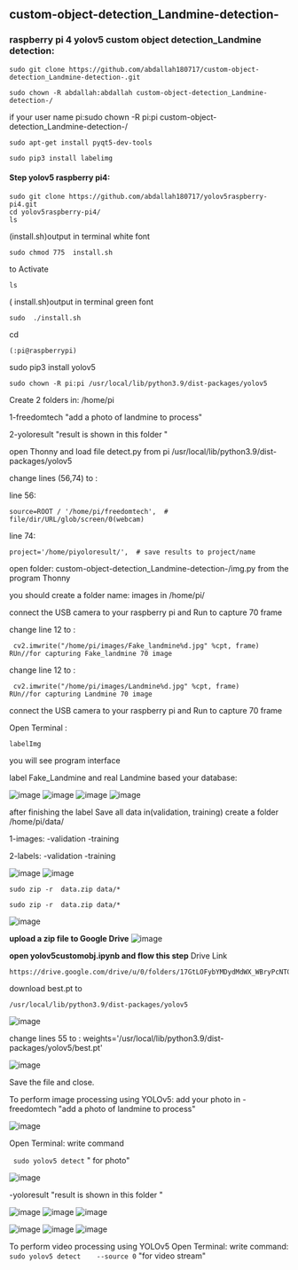 ## custom-object-detection_Landmine-detection-
### raspberry pi 4 yolov5 custom object detection_Landmine detection: 

```
sudo git clone https://github.com/abdallah180717/custom-object-detection_Landmine-detection-.git

sudo chown -R abdallah:abdallah custom-object-detection_Landmine-detection-/ 
```
if your user name pi:sudo chown -R pi:pi custom-object-detection_Landmine-detection-/

```
sudo apt-get install pyqt5-dev-tools

sudo pip3 install labelimg
```
#### Step  yolov5 raspberry pi4:  

```
sudo git clone https://github.com/abdallah180717/yolov5raspberry-pi4.git
cd yolov5raspberry-pi4/
ls   
```
(install.sh)output in terminal white font

```
sudo chmod 775  install.sh
```
to Activate

```
ls
```
( install.sh)output in terminal green font
```
sudo  ./install.sh
```
cd
```  
(:pi@raspberrypi)
```
sudo pip3 install yolov5
```
sudo chown -R pi:pi /usr/local/lib/python3.9/dist-packages/yolov5
```
Create 2 folders in: /home/pi

1-freedomtech   "add a photo of landmine to process"

2-yoloresult     "result is  shown in this folder "

open Thonny and load file detect.py from 
pi /usr/local/lib/python3.9/dist-packages/yolov5

change lines (56,74)  to :

line 56:
```
source=ROOT / '/home/pi/freedomtech',  # file/dir/URL/glob/screen/0(webcam)
```
line 74:

```
project='/home/piyoloresult/',  # save results to project/name
```



open folder: custom-object-detection_Landmine-detection-/img.py from the program  Thonny

you should create a folder name:  images in /home/pi/


connect the USB camera  to your raspberry pi and Run to capture 70 frame 


change line 12 to :
```
 cv2.imwrite("/home/pi/images/Fake_landmine%d.jpg" %cpt, frame) 
RUn//for capturing Fake_landmine 70 image
```
change line 12 to :
```
 cv2.imwrite("/home/pi/images/Landmine%d.jpg" %cpt, frame)
RUn//for capturing Landmine 70 image
```

connect the USB camera  to your raspberry pi and Run to capture 70 frame 

Open Terminal :
```
labelImg  
```
you will see program interface

label Fake_Landmine and real Landmine based your database:


![image](https://github.com/abdallah180717/custom-object-detection_Landmine-detection-/assets/90546119/e6f2ae9b-bb05-45ad-a9c3-bc69a87cb355)
![image](https://github.com/abdallah180717/custom-object-detection_Landmine-detection-/assets/90546119/11cc2a04-984f-4bbf-8c8a-f0c4a59cd926)
![image](https://github.com/abdallah180717/custom-object-detection_Landmine-detection-/assets/90546119/760b62eb-59be-4634-9379-bab7e84daac4)
![image](https://github.com/abdallah180717/custom-object-detection_Landmine-detection-/assets/90546119/0c80742c-03ee-4454-bf8c-6808acd086a5)

after finishing  the label Save all data in(validation,
training)   create a folder  /home/pi/data/

1-images:
-validation
-training

2-labels:
-validation
-training

![image](https://github.com/abdallah180717/custom-object-detection_Landmine-detection-/assets/90546119/489b41cf-ff43-4100-b4bd-ae7ec0de2f40)
![image](https://github.com/abdallah180717/custom-object-detection_Landmine-detection-/assets/90546119/875dbffb-95c8-4638-8c2f-e081f38b9201)

```
sudo zip -r  data.zip data/*
```

```
sudo zip -r  data.zip data/*
```
![image](https://github.com/abdallah180717/custom-object-detection_Landmine-detection-/assets/90546119/d1b2a6c8-b656-4df2-88d7-b2f695e3f606)

**upload a zip file to Google Drive**
![image](https://github.com/abdallah180717/custom-object-detection_Landmine-detection-/assets/90546119/e9af1b25-3509-4099-96c6-baa18582d0f0)

**open yolov5customobj.ipynb and flow this step**
Drive Link
```
https://drive.google.com/drive/u/0/folders/17GtLOFybYMDydMdWX_WBryPcNTG1HhSD
```


download  best.pt to 
```
/usr/local/lib/python3.9/dist-packages/yolov5
```
![image](https://github.com/abdallah180717/custom-object-detection_Landmine-detection-/assets/90546119/ea32ac16-7d8f-436b-aadd-b1569b94fbd0)

change lines 55  to :  weights='/usr/local/lib/python3.9/dist-packages/yolov5/best.pt'

 ![image](https://github.com/abdallah180717/custom-object-detection_Landmine-detection-/assets/90546119/eeee591a-033d-428a-8740-5c252aafa2ad)

Save the file and close.

To perform image processing using YOLOv5:
add your photo in 
-freedomtech   "add a photo of landmine to process"

![image](https://github.com/abdallah180717/custom-object-detection_Landmine-detection-/assets/90546119/8a3caf09-a6c5-41d6-bd27-e36fc402955e)


Open Terminal: write command 

``` sudo yolov5 detect```     " for photo"

![image](https://github.com/abdallah180717/custom-object-detection_Landmine-detection-/assets/90546119/f1d30d7b-9e17-48fa-a65f-ca661a91168a)



-yoloresult     "result is shown in this folder "

![image](https://github.com/abdallah180717/custom-object-detection_Landmine-detection-/assets/90546119/c045cae5-169e-443c-bb71-0fb2c25293e8)
![image](https://github.com/abdallah180717/custom-object-detection_Landmine-detection-/assets/90546119/541bf037-3e9d-4c47-850c-2ccf1f507944)
![image](https://github.com/abdallah180717/custom-object-detection_Landmine-detection-/assets/90546119/06b3f99c-5be1-4ddb-8a69-cea4d3b00203)

![image](https://github.com/abdallah180717/custom-object-detection_Landmine-detection-/assets/90546119/4972e59a-a3cc-48c2-84bf-ea97f9a74fbd)
![image](https://github.com/abdallah180717/custom-object-detection_Landmine-detection-/assets/90546119/fc255955-ba35-4529-b26b-d9c19018be3f)
![image](https://github.com/abdallah180717/custom-object-detection_Landmine-detection-/assets/90546119/b519cab8-6dab-422b-9404-97729f311cae)

To perform video  processing using YOLOv5
Open Terminal: write command: 
``` sudo yolov5 detect    --source 0```      "for video stream"








